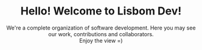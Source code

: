 <div align = "center">
<h1> Hello! Welcome to Lisbom Dev!</h1>
We're a complete organization of software development. Here you may see our work, contributions and collaborators.
<br>
Enjoy the view =)
</div>
